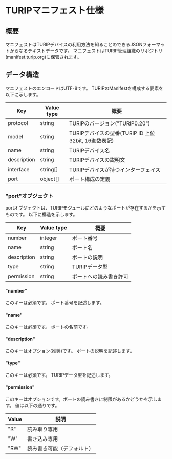 # TURIPマニフェスト仕様

## 概要

マニフェストはTURIPデバイスの利用方法を知ることのできるJSONフォーマットからなるテキストデータです。
マニフェストはTURIP管理組織のリポジトリ(manifest.turip.org)に保管されます。

## データ構造

マニフェストのエンコードはUTF-8です。
TURIPのManifestを構成する要素を以下に示します。

Key         | Value type | 概要
------------|------------|------------------------------------
protocol    | string     | TURIPのバージョン("TURIP0.20")
model       | string     | TURIPデバイスの型番(TURIP ID 上位32bit, 16進数表記)
name        | string     | TURIPデバイス名
description | string     | TURIPデバイスの説明文
interface   | string[]   | TURIPデバイスが持つインターフェイス
port        | object[]   | ポート構成の定義

### "port"オブジェクト

portオブジェクトは、TURIPモジュールにどのようなポートが存在するかを示すものです。
以下に構造を示します。

Key         | Value type | 概要
------------|------------|-----------------------------
number      | integer    | ポート番号
name        | string     | ポート名
description | string     | ポートの説明
type        | string     | TURIPデータ型
permission  | string     | ポートへの読み書き許可


#### "number"

このキーは必須です。
ポート番号を記述します。

#### "name"

このキーは必須です。
ポートの名前です。

#### "description"

このキーはオプション(推奨)です。
ポートの説明を記述します。

#### "type"

このキーは必須です。
TURIPデータ型を記述します。

#### "permission"

このキーはオプションです。ポートの読み書きに制限があるかどうかを示します。
値は以下の通りです。

Value | 説明
------|-------------
"R"  | 読み取り専用
"W"  | 書き込み専用
"RW"  | 読み書き可能（デフォルト）
